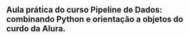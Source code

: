 ## Aula prática do curso Pipeline de Dados: combinando Python e orientação a objetos do curdo da Alura.
